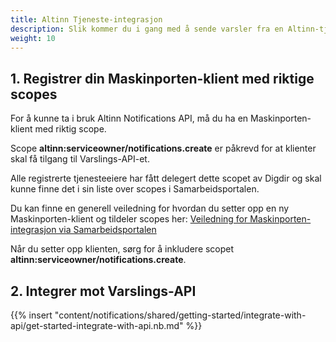 ```yaml
---
title: Altinn Tjeneste-integrasjon
description: Slik kommer du i gang med å sende varsler fra en Altinn-tjeneste
weight: 10
---
```


## 1. Registrer din Maskinporten-klient med riktige scopes

For å kunne ta i bruk Altinn Notifications API, må du ha en Maskinporten-klient med riktig scope.

Scope **altinn:serviceowner/notifications.create** er påkrevd for at klienter skal få tilgang til Varslings-API-et.

Alle registrerte tjenesteeiere har fått delegert dette scopet av Digdir og skal kunne finne det i sin liste over scopes i Samarbeidsportalen.

Du kan finne en generell veiledning for hvordan du setter opp en ny Maskinporten-klient og tildeler scopes her:
[Veiledning for Maskinporten-integrasjon via Samarbeidsportalen](/altinn-studio/guides/shared/maskinporten-integration/maskinporten-integration-samarbeidsportal/)

Når du setter opp klienten, sørg for å inkludere scopet **altinn:serviceowner/notifications.create**.

## 2. Integrer mot Varslings-API

{{% insert "content/notifications/shared/getting-started/integrate-with-api/get-started-integrate-with-api.nb.md" %}}

